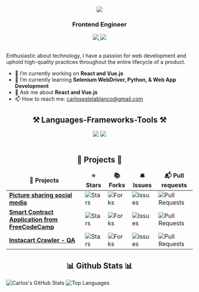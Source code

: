 <h1 align="center">
    <img src="https://readme-typing-svg.herokuapp.com/?font=Righteous&size=35&center=true&vCenter=true&width=500&height=70&duration=4000&lines=Hi+There!+👋;+I'm+Carlos+Estela!;" />
</h1>
<h3 align="center">Frontend Engineer</h3>

<div align="center"> 
  <a href="mailto:carlosestelablanco@gmail.com" target="_blank">
    <img src="https://img.shields.io/badge/Gmail-D14836?style=for-the-badge&logo=gmail&logoColor=white" target="_blank" />
  </a> 
  <a href="https://www.linkedin.com/in/carlosestelablanco/" target="_blank">
    <img src="https://img.shields.io/badge/LinkedIn-0077B5?style=for-the-badge&logo=linkedin&logoColor=white" target="_blank" />
  </a>
</div>

<br> 

Enthusiastic about technology, I have a passion for web development and uphold high-quality practices throughout the entire lifecycle of a product. 

- 🔭 I’m currently working on **React and Vue.js**
- 🌱 I’m currently learning **Selenium WebDriver, Python, & Web App Development**
- 💬 Ask me about **React and Vue.js**
- 📫 How to reach me: carlosestelablanco@gmail.com


<h2 align="center">⚒️ Languages-Frameworks-Tools ⚒️</h2>
<div align="center">
    <img src="https://skillicons.dev/icons?i=html,css,vscode,github" />
    <img src="https://skillicons.dev/icons?i=javascript,python,java,react,vue,express,selenium,gitlab,jenkins" /><br>
</div>

<br/>
<div align="center"> 
    <h2 align="center">🎁 Projects 🎁</h2>
    <table>
      <thead align="center">
        <tr border: none;>
          <td><b>🎁 Projects</b></td>
          <td><b>⭐ Stars</b></td>
          <td><b>📚 Forks</b></td>
          <td><b>🛎 Issues</b></td>
          <td><b>📬 Pull requests</b></td>
        </tr>
      </thead>
      <tbody>
        <tr>
          <td><a href="https://github.com/cestela/socialised"><b>Picture sharing social media </b></a></td>
          <td><img alt="Stars" src="https://img.shields.io/github/stars/cestela/socialised?style=flat-square&labelColor=343b41"/></td>
          <td><img alt="Forks" src="https://img.shields.io/github/forks/cestela/socialised?style=flat-square&labelColor=343b41"/></td>
          <td><img alt="Issues" src="https://img.shields.io/github/issues/cestela/socialised?style=flat-square&labelColor=343b41"/></td>
          <td><img alt="Pull Requests" src="https://img.shields.io/github/issues-pr/cestela/socialised?style=flat-square&labelColor=343b41"/></td>
        </tr>
        <tr>
          <td><a href="https://github.com/cestela/brownie_fund_me"><b>Smart Contract Application from FreeCodeCamp</b></a></td>
          <td><img alt="Stars" src="https://img.shields.io/github/stars/cestela/brownie_fund_me?style=flat-square&labelColor=343b41"/></td>
          <td><img alt="Forks" src="https://img.shields.io/github/forks/cestela/brownie_fund_me?style=flat-square&labelColor=343b41"/></td>
          <td><img alt="Issues" src="https://img.shields.io/github/issues/cestela/brownie_fund_me?style=flat-square&labelColor=343b41"/></td>
          <td><img alt="Pull Requests" src="https://img.shields.io/github/issues-pr/cestela/brownie_fund_me?style=flat-square&labelColor=343b41"/></td>
        </tr>
        <tr>
          <td><a href="https://github.com/thmsgbrt/nodejs-typescript-express-apollo-graphql-starter"><b>Instacart Crawler - QA</b></a></td>
          <td><img alt="Stars" src="https://img.shields.io/github/stars/cestela/instacart_catalog-master-qa?style=flat-square&labelColor=343b41"/></td>
          <td><img alt="Forks" src="https://img.shields.io/github/forks/cestela/instacart_catalog-master-qa?style=flat-square&labelColor=343b41"/></td>
          <td><img alt="Issues" src="https://img.shields.io/github/issues/cestela/instacart_catalog-master-qa?style=flat-square&labelColor=343b41"/></td>
          <td><img alt="Pull Requests" src="https://img.shields.io/github/issues-pr/cestela/instacart_catalog-master-qa?style=flat-square&labelColor=343b41"/></td>
        </tr>
      </tbody>
    </table>
    
</div>

<h2 align="center">📊 Github Stats 📊</h2>

![Carlos's GitHub Stats](https://github-readme-stats.vercel.app/api?username=cestela&show_icons=true&theme=radical)
![Top Languages](https://github-readme-stats.vercel.app/api/top-langs/?username=cestela&show_icons=true&theme=radical)
